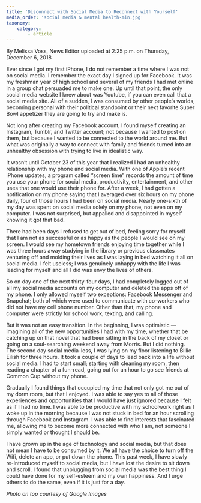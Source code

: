 ```yaml
---
title: 'Disconnect with Social Media to Reconnect with Yourself'
media_order: 'social media & mental health-min.jpg'
taxonomy:
    category:
        - article
---
```


By Melissa Voss, News Editor uploaded at 2:25 p.m. on Thursday, December 6, 2018

Ever since I got my first iPhone, I do not remember a time where I was not on social media. I remember the exact day I signed up for Facebook. It was my freshman year of high school and several of my friends I had met online in a group chat persuaded me to make one. Up until that point, the only social media website I knew about was Youtube, if you can even call that a social media site. All of a sudden, I was consumed by other people’s worlds, becoming personal with their political standpoint or their next favorite Super Bowl appetizer they are going to try and make is.

Not long after creating my Facebook account, I found myself creating an Instagram, Tumblr, and Twitter account; not because I wanted to post on them, but because I wanted to be connected to the world around me.  But what was originally a way to connect with family and friends turned into an unhealthy obsession with trying to live in idealistic way.

It wasn’t until October 23 of this year that I realized I had an unhealthy relationship with my phone and social media. With one of Apple’s recent iPhone updates, a program called “screen time” records the amount of time you use your phone for social media, productivity, entertainment, and other uses that one would use their phone for. After a week, I had gotten a notification on my phone saying that I averaged over six hours on my phone daily, four of those hours I had been on social media. Nearly one-sixth of my day was spent on social media solely on my phone, not even on my computer. I was not surprised, but appalled and disappointed in myself knowing it got that bad.  

There had been days I refused to get out of bed, feeling sorry for myself that I am not as successful or as happy as the people I would see on my screen. I would see my hometown friends enjoying time together while I was three hours away studying in the library or previous classmates venturing off and molding their lives as I was laying in bed watching it all on social media. I felt useless; I was genuinely unhappy with the life I was leading for myself and all I did was envy the lives of others.

So on day one of the next thirty-four days, I had completely logged out of all my social media accounts on my computer and deleted the apps off of my phone. I only allowed myself two exceptions: Facebook Messenger and Snapchat; both of which were used to communicate with co-workers who did not have my cell phone number. Other than that, my phone and computer were strictly for school work, texting, and calling.

But it was not an easy transition. In the beginning, I was optimistic — imagining all of the new opportunities I had with my time, whether that be catching up on that novel that had been sitting in the back of my closet or going on a soul-searching weekend away from Morris. But I did nothing. The second day social media-less, I was lying on my floor listening to Billie Eilish for three hours.  It took a couple of days to lead back into a life without social media.  I had to start small; starting with cleaning my room, then reading a chapter of a fun-read, going out for an hour to go see friends at Common Cup without my phone.  

Gradually I found things that occupied my time that not only got me out of my dorm room, but that I enjoyed. I was able to say yes to all of those experiences and opportunities that I would have just ignored because I felt as if I had no time. I was able to be productive with my schoolwork right as I woke up in the morning because I was not stuck in bed for an hour scrolling through Facebook and Instagram. I was able to find interests that fascinated me, allowing me to become more connected with who I am, not someone I simply wanted or thought I should be.

I have grown up in the age of technology and social media, but that does not mean I have to be consumed by it. We all have the choice to turn off the Wifi, delete an app, or put down the phone. This past week, I have slowly re-introduced myself to social media, but I have lost the desire to sit down and scroll. I found that unplugging from social media was the best thing I could have done for my self-esteem and my own happiness. And I urge others to do the same, even if it is just for a day.

_Photo on top courtesy of Google Images_